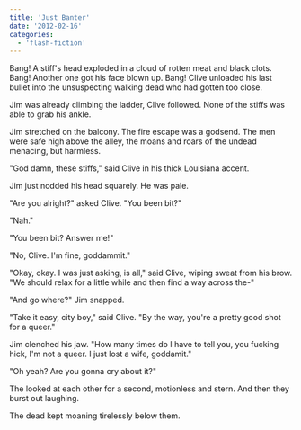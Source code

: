 ```yaml
---
title: 'Just Banter'
date: '2012-02-16'
categories:
  - 'flash-fiction'
---
```


Bang! A stiff's head exploded in a cloud of rotten meat and black clots. Bang!
Another one got his face blown up. Bang! Clive unloaded his last bullet into the
unsuspecting walking dead who had gotten too close.

<!-- truncate -->


Jim was already climbing the ladder, Clive followed. None of the stiffs was able
to grab his ankle.

Jim stretched on the balcony. The fire escape was a godsend. The men were safe
high above the alley, the moans and roars of the undead menacing, but harmless.

"God damn, these stiffs," said Clive in his thick Louisiana accent.

Jim just nodded his head squarely. He was pale.

"Are you alright?" asked Clive. "You been bit?"

"Nah."

"You been bit? Answer me!"

"No, Clive. I'm fine, goddammit."

"Okay, okay. I was just asking, is all," said Clive, wiping sweat from his brow.
"We should relax for a little while and then find a way across the-"

"And go where?" Jim snapped.

"Take it easy, city boy," said Clive. "By the way, you're a pretty good shot for
a queer."

Jim clenched his jaw. "How many times do I have to tell you, you fucking hick,
I'm not a queer. I just lost a wife, goddamit."

"Oh yeah? Are you gonna cry about it?"

The looked at each other for a second, motionless and stern. And then they burst
out laughing.

The dead kept moaning tirelessly below them.

